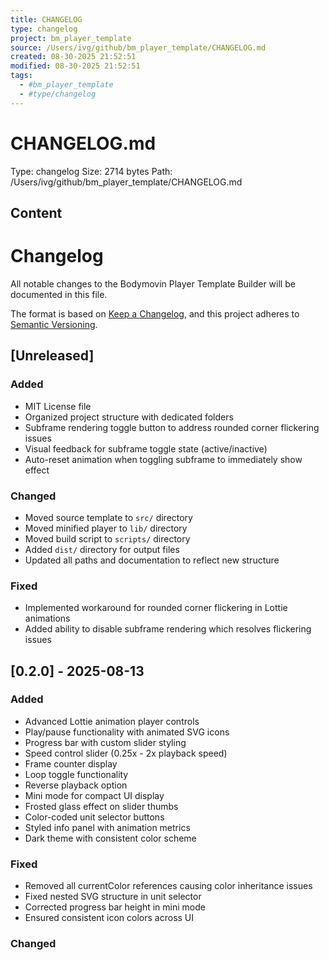 ```yaml
---
title: CHANGELOG
type: changelog
project: bm_player_template
source: /Users/ivg/github/bm_player_template/CHANGELOG.md
created: 08-30-2025 21:52:51
modified: 08-30-2025 21:52:51
tags:
  - #bm_player_template
  - #type/changelog
---
```


# CHANGELOG.md

Type: changelog
Size: 2714 bytes
Path: /Users/ivg/github/bm_player_template/CHANGELOG.md

## Content

# Changelog

All notable changes to the Bodymovin Player Template Builder will be documented in this file.

The format is based on [Keep a Changelog](https://keepachangelog.com/en/1.0.0/),
and this project adheres to [Semantic Versioning](https://semver.org/spec/v2.0.0.html).

## [Unreleased]

### Added
- MIT License file
- Organized project structure with dedicated folders
- Subframe rendering toggle button to address rounded corner flickering issues
- Visual feedback for subframe toggle state (active/inactive)
- Auto-reset animation when toggling subframe to immediately show effect

### Changed
- Moved source template to `src/` directory
- Moved minified player to `lib/` directory  
- Moved build script to `scripts/` directory
- Added `dist/` directory for output files
- Updated all paths and documentation to reflect new structure

### Fixed
- Implemented workaround for rounded corner flickering in Lottie animations
- Added ability to disable subframe rendering which resolves flickering issues

## [0.2.0] - 2025-08-13

### Added
- Advanced Lottie animation player controls
- Play/pause functionality with animated SVG icons
- Progress bar with custom slider styling
- Speed control slider (0.25x - 2x playback speed)
- Frame counter display
- Loop toggle functionality
- Reverse playback option
- Mini mode for compact UI display
- Frosted glass effect on slider thumbs
- Color-coded unit selector buttons
- Styled info panel with animation metrics
- Dark theme with consistent color scheme

### Fixed
- Removed all currentColor references causing color inheritance issues
- Fixed nested SVG structure in unit selector
- Corrected progress bar height in mini mode
- Ensured consistent icon colors across UI

### Changed